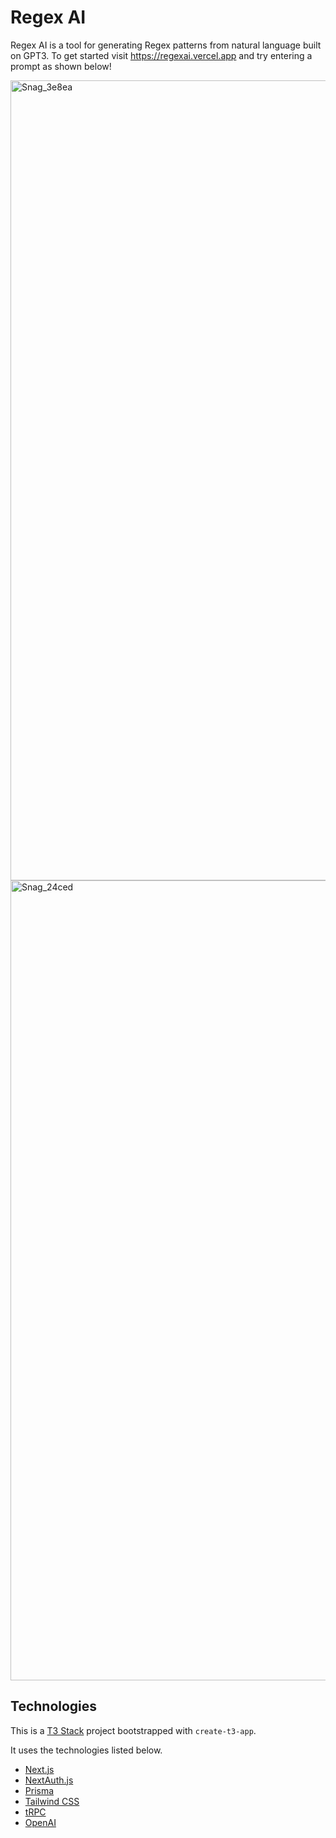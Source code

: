# Regex AI

Regex AI is a tool for generating Regex patterns from natural language built on GPT3. To get started visit https://regexai.vercel.app and try entering a prompt as shown below!

<img width="1280" alt="Snag_3e8ea" src="https://user-images.githubusercontent.com/61338150/216497910-6c909a2d-b2ab-4d56-94df-6d4718e99519.png">

<img width="1280" alt="Snag_24ced" src="https://user-images.githubusercontent.com/61338150/216497691-4cc6742b-36c5-478d-afcc-f8ab6c45ca04.png">

## Technologies

This is a [T3 Stack](https://create.t3.gg/) project bootstrapped with `create-t3-app`.

It uses the technologies listed below.

- [Next.js](https://nextjs.org)
- [NextAuth.js](https://next-auth.js.org)
- [Prisma](https://prisma.io)
- [Tailwind CSS](https://tailwindcss.com)
- [tRPC](https://trpc.io)
- [OpenAI](https://openai.com/api/)


